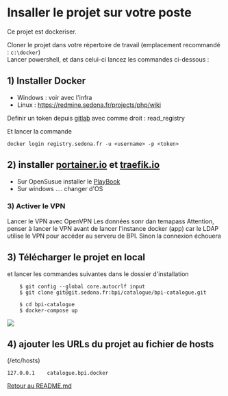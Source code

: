 Insaller le projet sur votre poste
=============

Ce projet est dockeriser.

Cloner le projet dans votre répertoire de travail (emplacement recommandé : `c:\docker`)  
Lancer powershell, et dans celui-ci lancez les commandes ci-dessous :


## 1)  Installer Docker
 * Windows :  voir avec l'infra 
 * Linux :  https://redmine.sedona.fr/projects/php/wiki
 
 Definir un token depuis [gitlab](https://git.sedona.fr/-/profile/personal_access_tokens) avec comme droit : read_registry
 
 Et lancer la commande
```
docker login registry.sedona.fr -u <username> -p <token> 
```

## 2) installer [portainer.io](https://portainer.io/) et [traefik.io](https://traefik.io/)

* Sur OpenSusue installer le [PlayBook](https://git.sedona.fr/sedona/systemd-webdev-services)
* Sur windows .... changer d'OS 


### 3) Activer le VPN
Lancer le VPN avec OpenVPN
Les données sonr dan temapass
Attention, penser à lancer le VPN avant de lancer l'instance docker (app) car le LDAP utilise le VPN pour accéder au serveru de BPI.
Sinon la connexion échouera

##  3) Télécharger le projet en local 
et lancer les commandes suivantes dans le dossier d'installation
```
    $ git config --global core.autocrlf input
    $ git clone git@git.sedona.fr:bpi/catalogue/bpi-catalogue.git

    $ cd bpi-catalogue
    $ docker-compose up
```

![](portainer.png)

##  4)  ajouter les URLs du projet au fichier de hosts 

(/etc/hosts)
```
127.0.0.1    catalogue.bpi.docker
```



[Retour au README.md](../README.md) 
